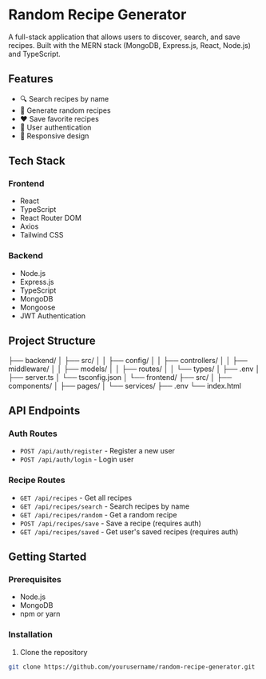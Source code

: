 # Random Recipe Generator

A full-stack application that allows users to discover, search, and save recipes. Built with the MERN stack (MongoDB, Express.js, React, Node.js) and TypeScript.

## Features

- 🔍 Search recipes by name
- 🎲 Generate random recipes
- ❤️ Save favorite recipes
- 👤 User authentication
- 📱 Responsive design

## Tech Stack

### Frontend
- React
- TypeScript
- React Router DOM
- Axios
- Tailwind CSS

### Backend
- Node.js
- Express.js
- TypeScript
- MongoDB
- Mongoose
- JWT Authentication

## Project Structure
├── backend/
│   ├── src/
│   │   ├── config/
│   │   ├── controllers/
│   │   ├── middleware/
│   │   ├── models/
│   │   ├── routes/
│   │   └── types/
│   ├── .env
│   ├── server.ts
│   └── tsconfig.json
│
└── frontend/
├── src/
│   ├── components/
│   ├── pages/
│   └── services/
├── .env
└── index.html
## API Endpoints

### Auth Routes
- `POST /api/auth/register` - Register a new user
- `POST /api/auth/login` - Login user

### Recipe Routes
- `GET /api/recipes` - Get all recipes
- `GET /api/recipes/search` - Search recipes by name
- `GET /api/recipes/random` - Get a random recipe
- `POST /api/recipes/save` - Save a recipe (requires auth)
- `GET /api/recipes/saved` - Get user's saved recipes (requires auth)

## Getting Started

### Prerequisites
- Node.js
- MongoDB
- npm or yarn

### Installation

1. Clone the repository
```bash
git clone https://github.com/yourusername/random-recipe-generator.git
